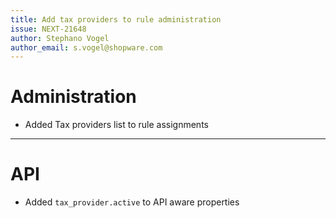 ```yaml
---
title: Add tax providers to rule administration
issue: NEXT-21648
author: Stephano Vogel
author_email: s.vogel@shopware.com
---
```

# Administration
* Added Tax providers list to rule assignments
___
# API
* Added `tax_provider.active` to API aware properties

